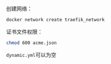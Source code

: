 创建网络：

```bash
docker network create traefik_network
```

证书文件权限：

```bash
chmod 600 acme.json
```

`dynamic.yml`可以为空
